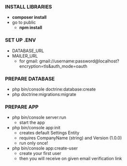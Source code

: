 ### INSTALL LIBRARIES
 - **composer install**
 - go to public
 	- **npm install**
 
### SET UP .ENV
 - DATABASE_URL 
 - MAILER_URL
 	- for gmail: gmail://username:password@localhost?encryption=tls&auth_mode=oauth

### PREPARE DATABASE
 - php bin/console doctrine:database:create
 - php doctrine:migrations:migrate


### PREPARE APP
 - php bin/console server:run
 	- start the app
 - php bin/console app:init
 	- creates default Settings Entity
 	- requires CompanyName (string) and Version (1.0.0)
 	- run only once!
 - php bin/console app:create-user
 	- create your first user
 	- then you will receive on given email verification link